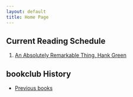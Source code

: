 ```yaml
---
layout: default
title: Home Page
---
```


## Current Reading Schedule

1. [An Absolutely Remarkable Thing, Hank Green](Books/an-absolutely-remarkable-thing.md)

## bookclub History

- [Previous books](Books/previous-books.md)

